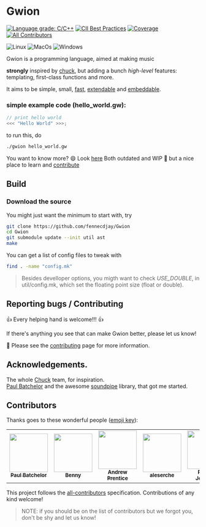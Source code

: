 # Gwion

[![Language grade: C/C++](https://img.shields.io/lgtm/grade/cpp/g/fennecdjay/Gwion.svg?logo=lgtm&logoWidth=18)](https://lgtm.com/projects/g/fennecdjay/Gwion/context:cpp)
[![CII Best Practices](https://bestpractices.coreinfrastructure.org/projects/2417/badge)](https://bestpractices.coreinfrastructure.org/projects/2417)
[![Coverage](https://raw.githubusercontent.com/fennecdjay/gwion-coverage-report/master/badge.svg?sanitize=true)](https://fennecdjay.github.io/gwion-coverage-report/master)
[![All Contributors](https://img.shields.io/badge/all_contributors-3-orange.svg)](#contributors)

![Linux](https://github.com/fennecdjay/Gwion/workflows/Linux/badge.svg)
![MacOs](https://github.com/fennecdjay/Gwion/workflows/MacOs/badge.svg)
![Windows](https://github.com/fennecdjay/Gwion/workflows/Windows/badge.svg)

Gwion is a programming language, aimed at making music

**strongly** inspired by [chuck](http://chuck.stanford.edu/), but adding a bunch *high-level* features:  
	  templating, first-class functions and more.  
<!-- TODO: add benchmarks in doc and link to it -->
It aims to be simple, small,
 [fast](https://fennecdjay.github.io/Gwion/#Benchmarks/),
 [extendable](https://github.com/fennecdjay/Gwion-plug) and [embeddable](https://github.com/fennecdjay/Gwion/blob/master/src/main.c#L18-L31).

### simple example code (hello_world.gw):

```cpp
// print hello world
<<< "Hello World" >>>;
```
to run this, do

```sh
./gwion hello_world.gw
```
You want to know more? :smile: Look [here](https://fennecdjay.github.io/Gwion/)
Both outdated and WIP :construction_worker: but a nice place to learn and [contribute](https://github.com/fennecdjay/gwion/issues)

## Build
### Download the source
You might just want the minimum to start with, try
``` sh
git clone https://github.com/fennecdjay/Gwion
cd Gwion
git submodule update --init util ast
make
```

You can get a list of config files to tweak with
``` sh
find . -name "config.mk"
```
> Besides develloper options, you migth want to check *USE_DOUBLE*, in util/config.mk, which set the floating point size (float or double).

## Reporting bugs / Contributing

:+1: Every helping hand is welcome!!! :+1:  

If there's anything you see that can make Gwion better, please let us know!

:book: Please see the [contributing](.github/CONTRIBUTING.md) page for more information.

## Acknowledgements.
The whole [Chuck](http://chuck.cs.princeton.edu/) team, for inspiration.  
[Paul Batchelor](https://github.com/PaulBatchelor) and the awesome [soundpipe](https://github.com/PaulBatchelor/Soundpipe) library, that got me started.

## Contributors

Thanks goes to these wonderful people ([emoji key](https://github.com/kentcdodds/all-contributors#emoji-key)):
<!-- ALL-CONTRIBUTORS-LIST:START - Do not remove or modify this section -->
<!-- prettier-ignore-start -->
<!-- markdownlint-disable -->
<table>
  <tr>
    <td align="center"><a href="http://paulbatchelor.github.io"><img src="https://avatars3.githubusercontent.com/u/8139389?v=4" width="100px;" alt=""/><br /><sub><b>Paul Batchelor</b></sub></a></td>
    <td align="center"><a href="https://github.com/originalsouth"><img src="https://avatars1.githubusercontent.com/u/5300799?v=4" width="100px;" alt=""/><br /><sub><b>Benny</b></sub></a></td>
    <td align="center"><a href="https://github.com/scalarwaves"><img src="https://avatars1.githubusercontent.com/u/4212896?v=4" width="100px;" alt=""/><br /><sub><b>Andrew Prentice</b></sub></a></td>
    <td align="center"><a href="https://github.com/Aleserche"><img src="https://avatars3.githubusercontent.com/u/2920837?v=4" width="100px;" alt=""/><br /><sub><b>aleserche</b></sub></a></td>
    <td align="center"><a href="https://github.com/Pranav2612000"><img src="https://avatars3.githubusercontent.com/u/20909078?v=4" width="100px;" alt=""/><br /><sub><b>Pranav Joglekar</b></sub></a></td>
  </tr>
</table>

<!-- markdownlint-enable -->
<!-- prettier-ignore-end -->
<!-- ALL-CONTRIBUTORS-LIST:END -->
This project follows the [all-contributors](https://github.com/kentcdodds/all-contributors) specification. Contributions of any kind welcome!

>    NOTE: if you should be on the list of contributors but we forgot you, don't be shy and let us know!
